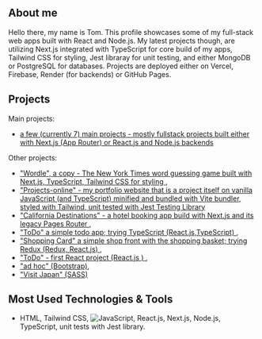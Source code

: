 ## About me
  Hello there, my name is Tom. This profile showcases some of my full-stack web apps built with React and Node.js. My latest projects though, are utilizing Next.js integrated with TypeScript for core build of my apps, Tailwind CSS for styling, Jest libraray for unit testing,  and either MongoDB or PostgreSQL for databases. Projects are deployed either on Vercel, Firebase, Render (for backends) or GitHub Pages.


## Projects
Main projects: 
- <a href="https://projects-online.vercel.app"   target="_blank"> a few (currently 7) main projects - mostly fullstack projects built either with Next.js (App Router) or React.js and Node.js backends </a>

Other projects:
-  <a href="https://github.com/spatulatom/nextjs-wordle-new-york-times-game#readme" target="_blank"> "Wordle", a copy - The New York Times word guessing game built with Next.js, TypeScript, Tailwind CSS for styling </a>,
-  <a href="https://github.com/spatulatom/projects-online"> "Projects-online" - my portfolio website that is a project itself on vanilla JavaScript (and TypeScript) minified and bundled with Vite bundler, styled with Tailwind, unit tested with Jest Testing Library </a>
-  <a href="https://github.com/spatulatom/react-next-california-destinations#readme"> "California Destinations" - a hotel booking app build with Next.js and its legacy Pages Router </a>,
- <a href="https://github.com/spatulatom/todo-reactjs-typescript/tree/master#readme-top"> "ToDo" a simple todo app; trying TypeScript (React.js,TypeScript) </a>,
-  <a href ="https://github.com/spatulatom/shopping-card-reactjs#readme"> "Shopping Card" a simple shop front with the shopping basket; trying Redux (Redux, React.js) </a>,
-  <a href="https://github.com/spatulatom/todo-reactjs#readme"> "ToDo" - first React project (React.js ) </a>,
-  <a href="https://github.com/spatulatom/bootstrap-demo-website#readme-top"> "ad hoc" (Bootstrap)</a>,
- <a href="https://github.com/spatulatom/sass-project#readme-top"> "Visit Japan"  (SASS)</a>



   


## Most Used Technologies & Tools
- HTML, Tailwind CSS,
![JavaScript](https://img.shields.io/badge/-JavaScript-black?style=flat-square&logo=javascript), React.js, Next.js, Node.js, TypeScript, unit tests with Jest library.



<!-- MARKDOWN LINKS & IMAGES -->


